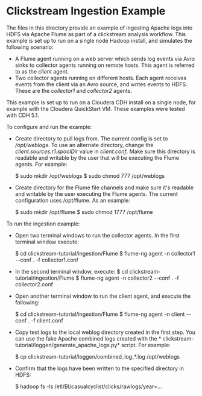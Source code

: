 Clickstream Ingestion Example
=============================

The files in this directory provide an example of ingesting Apache logs into HDFS via Apache Flume as part of a clickstream analysis workflow. This example is set up to run on a single node Hadoop install, and simulates the following scenario:

* A Flume agent running on a web server which sends log events via Avro sinks to collector agents running on remote hosts. This agent is referred to as the *client* agent.
* Two collector agents running on different hosts. Each agent receives events from the client via an Avro source, and writes events to HDFS. These are the *collector1* and *collector2* agents.

This example is set up to run on a Cloudera CDH install on a single node, for example with the Cloudera QuickStart VM. These examples were tested with CDH 5.1.

To configure and run the example:

* Create directory to pull logs from. The current config is set to */opt/weblogs*. To use an alternate directory, change the *client.sources.r1.spoolDir* value in *client.conf*. Make sure this directory is readable and writable by the user that will be executing the Flume agents. For example:
 
    $ sudo mkdir /opt/weblogs
    $ sudo chmod 777 /opt/weblogs

* Create directory for the Flume file channels and make sure it's readable and writable by the user executing the Flume agents. The current configuration uses /opt/flume. As an example:

    $ sudo mkdir /opt/flume
    $ sudo chmod 1777 /opt/flume

To run the ingestion example:

* Open two terminal windows to run the collector agents. In the first terminal window execute:

    $ cd clickstream-tutorial/ingestion/Flume
    $ flume-ng agent -n collector1 --conf . -f collector1.conf
* In the second terminal window, execute:
    $ cd clickstream-tutorial/ingestion/Flume
    $ flume-ng agent -n collector2 --conf . -f collector2.conf 
* Open another terminal window to run the client agent, and execute the following:

    $ cd clickstream-tutorial/ingestion/Flume
    $ flume-ng agent -n client --conf . -f client.conf 

* Copy test logs to the local weblog directory created in the first step. You can use the fake Apache combined logs created with the * clickstream-tutorial/loggen/generate_apache_logs.py* script. For example:

    $ cp clickstream-tutorial/loggen/combined_log_*.log /opt/weblogs

* Confirm that the logs have been written to the specified directory in HDFS:

    $ hadoop fs -ls /etl/BI/casualcyclist/clicks/rawlogs/year=...

